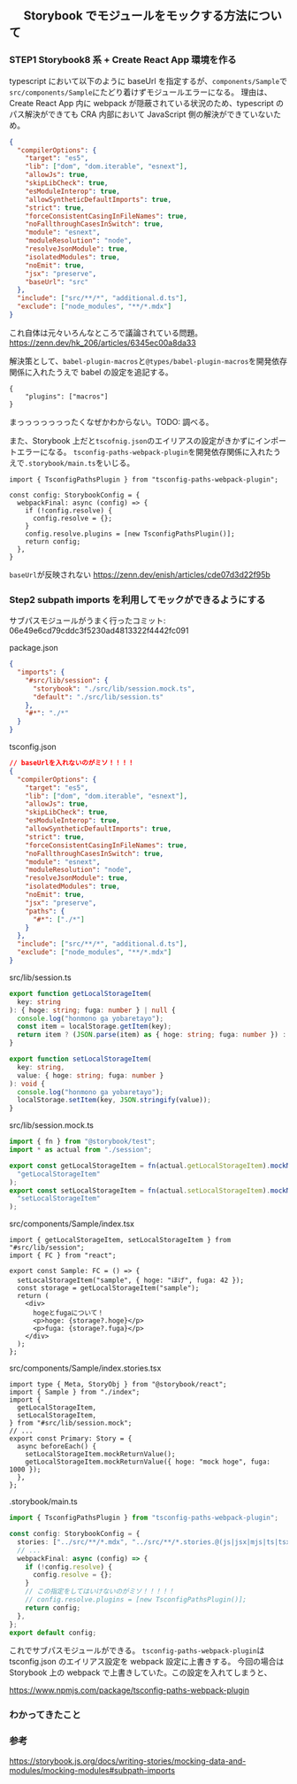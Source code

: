 ## 　 Storybook でモジュールをモックする方法について

### STEP1 Storybook8 系 + Create React App 環境を作る

typescript において以下のように baseUrl を指定するが、`components/Sample`で`src/components/Sample`にたどり着けずモジュールエラーになる。
理由は、Create React App 内に webpack が隠蔽されている状況のため、typescript のパス解決ができても CRA 内部において JavaScript 側の解決ができていないため。

```json
{
  "compilerOptions": {
    "target": "es5",
    "lib": ["dom", "dom.iterable", "esnext"],
    "allowJs": true,
    "skipLibCheck": true,
    "esModuleInterop": true,
    "allowSyntheticDefaultImports": true,
    "strict": true,
    "forceConsistentCasingInFileNames": true,
    "noFallthroughCasesInSwitch": true,
    "module": "esnext",
    "moduleResolution": "node",
    "resolveJsonModule": true,
    "isolatedModules": true,
    "noEmit": true,
    "jsx": "preserve",
    "baseUrl": "src"
  },
  "include": ["src/**/*", "additional.d.ts"],
  "exclude": ["node_modules", "**/*.mdx"]
}
```

これ自体は元々いろんなところで議論されている問題。
https://zenn.dev/hk_206/articles/6345ec00a8da33

解決策として、`babel-plugin-macros`と`@types/babel-plugin-macros`を開発依存関係に入れたうえで babel の設定を追記する。

```.babelrc
{
    "plugins": ["macros"]
}
```

まっっっっっっったくなぜかわからない。TODO: 調べる。

また、Storybook 上だと`tscofnig.json`のエイリアスの設定がきかずにインポートエラーになる。
`tsconfig-paths-webpack-plugin`を開発依存関係に入れたうえで`.storybook/main.ts`をいじる。

```.tsx
import { TsconfigPathsPlugin } from "tsconfig-paths-webpack-plugin";

const config: StorybookConfig = {
  webpackFinal: async (config) => {
    if (!config.resolve) {
      config.resolve = {};
    }
    config.resolve.plugins = [new TsconfigPathsPlugin()];
    return config;
  },
}
```

`baseUrl`が反映されない
https://zenn.dev/enish/articles/cde07d3d22f95b

### Step2 subpath imports を利用してモックができるようにする

サブパスモジュールがうまく行ったコミット: 06e49e6cd79cddc3f5230ad4813322f4442fc091

package.json

```json
{
  "imports": {
    "#src/lib/session": {
      "storybook": "./src/lib/session.mock.ts",
      "default": "./src/lib/session.ts"
    },
    "#*": "./*"
  }
}
```

tsconfig.json

```json
// baseUrlを入れないのがミソ！！！！
{
  "compilerOptions": {
    "target": "es5",
    "lib": ["dom", "dom.iterable", "esnext"],
    "allowJs": true,
    "skipLibCheck": true,
    "esModuleInterop": true,
    "allowSyntheticDefaultImports": true,
    "strict": true,
    "forceConsistentCasingInFileNames": true,
    "noFallthroughCasesInSwitch": true,
    "module": "esnext",
    "moduleResolution": "node",
    "resolveJsonModule": true,
    "isolatedModules": true,
    "noEmit": true,
    "jsx": "preserve",
    "paths": {
      "#*": ["./*"]
    }
  },
  "include": ["src/**/*", "additional.d.ts"],
  "exclude": ["node_modules", "**/*.mdx"]
}
```

src/lib/session.ts

```ts
export function getLocalStorageItem(
  key: string
): { hoge: string; fuga: number } | null {
  console.log("honmono ga yobaretayo");
  const item = localStorage.getItem(key);
  return item ? (JSON.parse(item) as { hoge: string; fuga: number }) : null;
}

export function setLocalStorageItem(
  key: string,
  value: { hoge: string; fuga: number }
): void {
  console.log("honmono ga yobaretayo");
  localStorage.setItem(key, JSON.stringify(value));
}
```

src/lib/session.mock.ts

```ts
import { fn } from "@storybook/test";
import * as actual from "./session";

export const getLocalStorageItem = fn(actual.getLocalStorageItem).mockName(
  "getLocalStorageItem"
);
export const setLocalStorageItem = fn(actual.setLocalStorageItem).mockName(
  "setLocalStorageItem"
);
```

src/components/Sample/index.tsx

```tsx
import { getLocalStorageItem, setLocalStorageItem } from "#src/lib/session";
import { FC } from "react";

export const Sample: FC = () => {
  setLocalStorageItem("sample", { hoge: "ほげ", fuga: 42 });
  const storage = getLocalStorageItem("sample");
  return (
    <div>
      hogeとfugaについて！
      <p>hoge: {storage?.hoge}</p>
      <p>fuga: {storage?.fuga}</p>
    </div>
  );
};
```

src/components/Sample/index.stories.tsx

```tsx
import type { Meta, StoryObj } from "@storybook/react";
import { Sample } from "./index";
import {
  getLocalStorageItem,
  setLocalStorageItem,
} from "#src/lib/session.mock";
// ...
export const Primary: Story = {
  async beforeEach() {
    setLocalStorageItem.mockReturnValue();
    getLocalStorageItem.mockReturnValue({ hoge: "mock hoge", fuga: 1000 });
  },
};
```

.storybook/main.ts

```ts
import { TsconfigPathsPlugin } from "tsconfig-paths-webpack-plugin";

const config: StorybookConfig = {
  stories: ["../src/**/*.mdx", "../src/**/*.stories.@(js|jsx|mjs|ts|tsx)"],
  // ...
  webpackFinal: async (config) => {
    if (!config.resolve) {
      config.resolve = {};
    }
    // この指定をしてはいけないのがミソ！！！！！
    // config.resolve.plugins = [new TsconfigPathsPlugin()];
    return config;
  },
};
export default config;
```

これでサブパスモジュールができる。
`tsconfig-paths-webpack-plugin`は tsconfig.json のエイリアス設定を webpack 設定に上書きする。
今回の場合は Storybook 上の webpack で上書きしていた。この設定を入れてしまうと、

https://www.npmjs.com/package/tsconfig-paths-webpack-plugin

### わかってきたこと

### 参考

https://storybook.js.org/docs/writing-stories/mocking-data-and-modules/mocking-modules#subpath-imports
